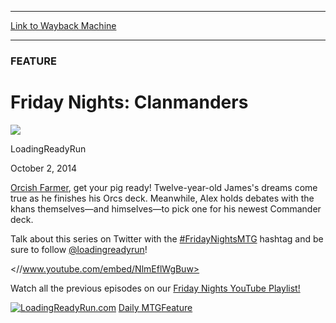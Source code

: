 
---
[Link to Wayback Machine](https://web.archive.org/web/20141004083052/http://magic.wizards.com/en/articles/archive/feature/friday-nights-orcs-dorks-2014-10-02)

[_metadata_:description]:- "Dreams come true for James while Alex debates his next commander."
[_metadata_:generator]:- "Drupal 7 (http://drupal.org)"
[_metadata_:publish_date]:- "2014-10-02"
[_metadata_:title]:- "Friday Nights: Clanmanders"
[_metadata_:wayback_capture_timestamp]:- "2014-10-04 08:30:52+00:00"
[_metadata_:wayback_raw_url]:- "https://web.archive.org/web/20141004083052id_/http://magic.wizards.com/en/articles/archive/feature/friday-nights-orcs-dorks-2014-10-02"
[_metadata_:wayback_url]:- "http://magic.wizards.com/en/articles/archive/feature/friday-nights-orcs-dorks-2014-10-02"
---





### FEATURE


Friday Nights: Clanmanders
==========================



![](https://media.magic.wizards.com/styles/auth_small/public/images/person/authorpic_loadingreadyrun.jpg)

LoadingReadyRun




October 2, 2014
 










[Orcish Farmer](http://gatherer.wizards.com/Pages/Card/Details.aspx?name=Orcish+Farmer), get your pig ready! Twelve-year-old James's dreams come true as he finishes his Orcs deck. Meanwhile, Alex holds debates with the khans themselves—and himselves—to pick one for his newest Commander deck.


Talk about this series on Twitter with the [#FridayNightsMTG](https://twitter.com/hashtag/fridaynightsmtg) hashtag and be sure to follow [@loadingreadyrun](https://twitter.com/loadingreadyrun)!



<//www.youtube.com/embed/NlmEflWgBuw>

Watch all the previous episodes on our [Friday Nights YouTube Playlist!](https://www.youtube.com/watch?v=aWq6TUeAPjM&amp;list=PL3rP64NRtmbjJFGumln1bvmYHaqhxYvlt)

[![LoadingReadyRun.com](https://media.wizards.com/images/magic/daily/features/238d_lrr.png)](http://www.loadingreadyrun.com)
[Daily MTG](/en/tags/daily-mtg)[Feature](/en/tags/feature)





 
 




  







